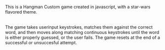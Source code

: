 #

This is a Hangman Custom game created in javascript, with a star-wars flavored theme.

######

The game takes userinput keystrokes, matches them against the correct word, and then moves along matching continuous keystrokes until the word is either properly guessed, or the user fails. The game resets at the end of a successful or unsuccesful attempt.